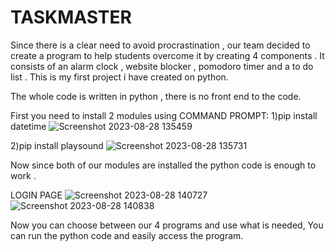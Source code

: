 # TASKMASTER
Since there is a clear need to avoid procrastination , our team decided to create a program to help students overcome it by creating 4 components . It consists of an alarm clock , website blocker , pomodoro timer and a to do list . This is my first project i have created on python.

The whole code is written in python , there is no front end to the code.


First you need to install 2 modules using COMMAND PROMPT:
1)pip install datetime
![Screenshot 2023-08-28 135459](https://github.com/ADITYAGUPTAx/TASKMASTER/assets/114644420/af60a097-8b03-4c0d-83f0-d3d472563712)

2)pip install playsound
![Screenshot 2023-08-28 135731](https://github.com/ADITYAGUPTAx/TASKMASTER/assets/114644420/83221d7f-98ec-4cb6-b9e0-7654a766fce9)

Now since both of our modules are installed the python code is enough to work .

LOGIN PAGE
![Screenshot 2023-08-28 140727](https://github.com/ADITYAGUPTAx/TASKMASTER/assets/114644420/62d17b2f-b71f-4ff2-81d5-0e314ef8df62)
![Screenshot 2023-08-28 140838](https://github.com/ADITYAGUPTAx/TASKMASTER/assets/114644420/ea252b5f-7512-413c-9a2c-277a2fb2c1de)


Now you can choose between our 4 programs and use what is needed,
You can run the python code and easily access the program.



